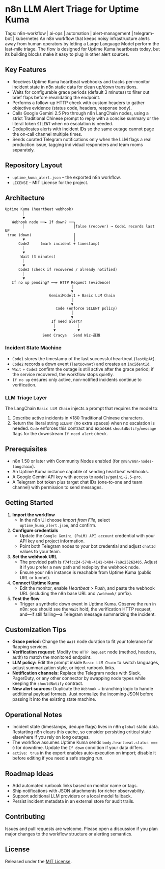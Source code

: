 # n8n LLM Alert Triage for Uptime Kuma
Tags: n8n-workflow | ai-ops | automation | alert-management | telegram-bot | kubernetes
An n8n workflow that keeps noisy infrastructure alerts away from human operators by letting a Large Language Model perform the last-mile triage. The flow is designed for Uptime Kuma heartbeats today, but its building blocks make it easy to plug in other alert sources.

## Key Features
- Receives Uptime Kuma heartbeat webhooks and tracks per-monitor incident state in n8n static data for clean up/down transitions.
- Waits for configurable grace periods (default 3 minutes) to filter out brief flaps before revalidating the endpoint.
- Performs a follow-up HTTP check with custom headers to gather objective evidence (status code, headers, response body).
- Calls Google Gemini 2.5 Pro through n8n LangChain nodes, using a strict Traditional Chinese prompt to reply with a concise summary or the literal token `SILENT` when no escalation is needed.
- Deduplicates alerts with incident IDs so the same outage cannot page the on-call channel multiple times.
- Sends curated Telegram notifications only when the LLM flags a real production issue, tagging individual responders and team rooms separately.

## Repository Layout
- `uptime_kuma_alert.json` – the exported n8n workflow.
- `LICENSE` – MIT License for the project.

## Architecture
```
Uptime Kuma (heartbeat webhook)
        │
        ▼
   Webhook node ──► If down? ──┐
        │                      │false (recover) → Code1 records last UP
 true (down)                   │
        ▼                      │
      Code2     (mark incident + timestamp)
        │
        ▼
       Wait (3 minutes)
        │
        ▼
      Code3 (check if recovered / already notified)
        │
        ▼
   If no up pending? ──► HTTP Request (evidence)
                              │
                              ▼
                    GeminiModel1 + Basic LLM Chain
                              │
                              ▼
                       Code (enforce SILENT policy)
                              │
                              ▼
                     If need alert?
                      │          │
                      ▼          ▼
                 Send Cracya   Send Wiz-運維
```

### Incident State Machine
- `Code1` stores the timestamp of the last successful heartbeat (`lastUpAt`).
- `Code2` records a down event (`lastDownAt`) and creates an `incidentId`.
- `Wait` + `Code3` confirm the outage is still active after the grace period; if the service recovered, the workflow stops quietly.
- `If no up` ensures only active, non-notified incidents continue to verification.

### LLM Triage Layer
The LangChain `Basic LLM Chain` injects a prompt that requires the model to:
1. Describe active incidents in ≤180 Traditional Chinese characters.
2. Return the literal string `SILENT` (no extra spaces) when no escalation is needed.
`Code` enforces this contract and exposes `shouldNotify`/`message` flags for the downstream `If need alert` check.

## Prerequisites
- n8n 1.50 or later with Community Nodes enabled (for `@n8n/n8n-nodes-langchain`).
- An Uptime Kuma instance capable of sending heartbeat webhooks.
- A Google Gemini API key with access to `models/gemini-2.5-pro`.
- A Telegram bot token plus target chat IDs (one-to-one and team channel) with permission to send messages.

## Getting Started
1. **Import the workflow**
   - In the n8n UI choose *Import from File*, select `uptime_kuma_alert.json`, and confirm.
2. **Configure credentials**
   - Update the `Google Gemini (PaLM) API account` credential with your API key and project information.
   - Point both Telegram nodes to your bot credential and adjust `chatId` values to your team.
3. **Set the webhook URL**
   - The provided path is `f74fcc24-574b-4141-b404-7a9c25262405`. Adjust it if you prefer a new path and redeploy the webhook node.
   - Ensure your n8n instance is reachable from Uptime Kuma (public URL or tunnel).
4. **Connect Uptime Kuma**
   - Edit the monitor, enable *Heartbeat > Push*, and paste the webhook URL (including the n8n base URL and `/webhook/` prefix).
5. **Test the flow**
   - Trigger a synthetic down event in Uptime Kuma. Observe the run in n8n: you should see the `Wait` hold, the verification HTTP request, and—if still failing—a Telegram message summarizing the incident.

## Customization Tips
- **Grace period:** Change the `Wait` node duration to fit your tolerance for flapping services.
- **Verification request:** Modify the `HTTP Request` node (method, headers, auth) to match the monitored endpoint.
- **LLM policy:** Edit the prompt inside `Basic LLM Chain` to switch languages, adjust summarization style, or inject runbook links.
- **Notification channels:** Replace the Telegram nodes with Slack, PagerDuty, or any other connector by swapping node types while keeping the `shouldNotify` contract.
- **New alert sources:** Duplicate the `Webhook` + branching logic to handle additional payload formats. Just normalize the incoming JSON before passing it into the existing state machine.

## Operational Notes
- Incident state (timestamps, dedupe flags) lives in n8n `global` static data. Restarting n8n clears this cache, so consider persisting critical state elsewhere if you rely on long outages.
- The workflow assumes Uptime Kuma sends `body.heartbeat.status === 0` for downtime. Update the `If down` condition if your data differs.
- `active: true` in the export enables auto-execution on import; disable it before editing if you need a safe staging run.

## Roadmap Ideas
- Add automated runbook links based on monitor name or tags.
- Ship notifications with JSON attachments for richer observability.
- Support additional LLM providers or a local model fallback.
- Persist incident metadata in an external store for audit trails.

## Contributing
Issues and pull requests are welcome. Please open a discussion if you plan major changes to the workflow structure or alerting semantics.

## License
Released under the [MIT License](./LICENSE).
